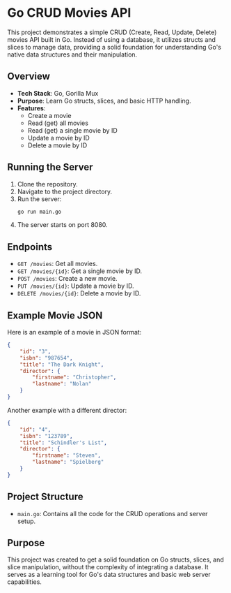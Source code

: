 # Go CRUD Movies API

This project demonstrates a simple CRUD (Create, Read, Update, Delete) movies API built in Go. Instead of using a database, it utilizes structs and slices to manage data, providing a solid foundation for understanding Go's native data structures and their manipulation.

## Overview

- **Tech Stack**: Go, Gorilla Mux
- **Purpose**: Learn Go structs, slices, and basic HTTP handling.
- **Features**:
  - Create a movie
  - Read (get) all movies
  - Read (get) a single movie by ID
  - Update a movie by ID
  - Delete a movie by ID

## Running the Server

1. Clone the repository.
2. Navigate to the project directory.
3. Run the server:
    ```bash
    go run main.go
    ```
4. The server starts on port 8080.

## Endpoints

- `GET /movies`: Get all movies.
- `GET /movies/{id}`: Get a single movie by ID.
- `POST /movies`: Create a new movie.
- `PUT /movies/{id}`: Update a movie by ID.
- `DELETE /movies/{id}`: Delete a movie by ID.

## Example Movie JSON

Here is an example of a movie in JSON format:

```json
{
    "id": "3",
    "isbn": "987654",
    "title": "The Dark Knight",
    "director": {
        "firstname": "Christopher",
        "lastname": "Nolan"
    }
}
```

Another example with a different director:

```json
{
    "id": "4",
    "isbn": "123789",
    "title": "Schindler's List",
    "director": {
        "firstname": "Steven",
        "lastname": "Spielberg"
    }
}
```

## Project Structure
- `main.go`: Contains all the code for the CRUD operations and server setup.

## Purpose
This project was created to get a solid foundation on Go structs, slices, and slice manipulation, without the complexity of integrating a database. It serves as a learning tool for Go's data structures and basic web server capabilities.